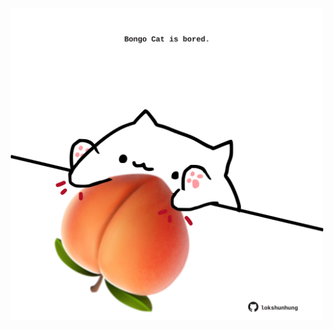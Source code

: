 <!-- built at 06/08/2023, 02:08:17 UTC -->
<p align="center">
  <img width="500" height="500" src="./ReadmeImage.svg">
</p>
